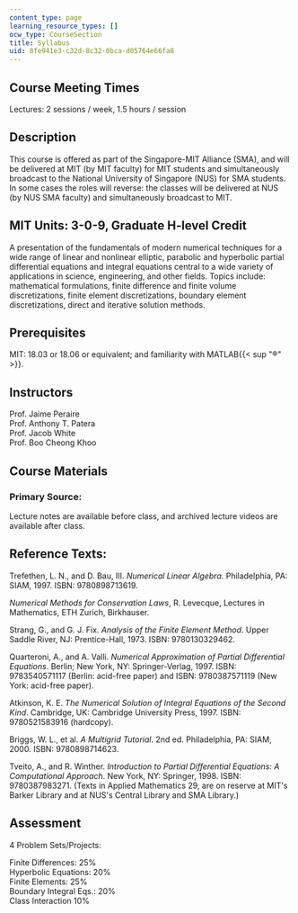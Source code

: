 ```yaml
---
content_type: page
learning_resource_types: []
ocw_type: CourseSection
title: Syllabus
uid: 8fe941e3-c32d-8c32-0bca-d05764e66fa8
---
```


Course Meeting Times
--------------------

Lectures: 2 sessions / week, 1.5 hours / session

Description
-----------

This course is offered as part of the Singapore-MIT Alliance (SMA), and will be delivered at MIT (by MIT faculty) for MIT students and simultaneously broadcast to the National University of Singapore (NUS) for SMA students. In some cases the roles will reverse: the classes will be delivered at NUS (by NUS SMA faculty) and simultaneously broadcast to MIT.

MIT Units: 3-0-9, Graduate H-level Credit
-----------------------------------------

A presentation of the fundamentals of modern numerical techniques for a wide range of linear and nonlinear elliptic, parabolic and hyperbolic partial differential equations and integral equations central to a wide variety of applications in science, engineering, and other fields. Topics include: mathematical formulations, finite difference and finite volume discretizations, finite element discretizations, boundary element discretizations, direct and iterative solution methods.

Prerequisites
-------------

MIT: 18.03 or 18.06 or equivalent; and familiarity with MATLAB{{< sup "®" >}}.

Instructors
-----------

Prof. Jaime Peraire  
Prof. Anthony T. Patera  
Prof. Jacob White  
Prof. Boo Cheong Khoo

Course Materials
----------------

### Primary Source:

Lecture notes are available before class, and archived lecture videos are available after class.

Reference Texts:
----------------

Trefethen, L. N., and D. Bau, III. _Numerical Linear Algebra._ Philadelphia, PA: SIAM, 1997. ISBN: 9780898713619.

_Numerical Methods for Conservation Laws_, R. Levecque, Lectures in Mathematics, ETH Zurich, Birkhauser.

Strang, G., and G. J. Fix. _Analysis of the Finite Element Method_. Upper Saddle River, NJ: Prentice-Hall, 1973. ISBN: 9780130329462.

Quarteroni, A., and A. Valli. _Numerical Approximation of Partial Differential Equations_. Berlin; New York, NY: Springer-Verlag, 1997. ISBN: 9783540571117 (Berlin: acid-free paper) and ISBN: 9780387571119 (New York: acid-free paper).

Atkinson, K. E. _The Numerical Solution of Integral Equations of the Second Kind_. Cambridge, UK: Cambridge University Press, 1997. ISBN: 9780521583916 (hardcopy).

Briggs, W. L., et al. _A Multigrid Tutorial_. 2nd ed. Philadelphia, PA: SIAM, 2000. ISBN: 9780898714623.

Tveito, A., and R. Winther. _Introduction to Partial Differential Equations: A Computational Approach_. New York, NY: Springer, 1998. ISBN: 9780387983271. (Texts in Applied Mathematics 29, are on reserve at MIT's Barker Library and at NUS's Central Library and SMA Library.)

Assessment
----------

4 Problem Sets/Projects:  
  
Finite Differences: 25%  
Hyperbolic Equations: 20%  
Finite Elements: 25%  
Boundary Integral Eqs.: 20%  
Class Interaction 10%